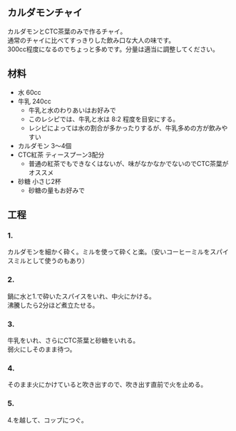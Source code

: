 カルダモンチャイ
--

カルダモンとCTC茶葉のみで作るチャイ。  
通常のチャイに比べてすっきりした飲み口な大人の味です。  
300cc程度になるのでちょっと多めです。分量は適当に調整してください。

材料
--

* 水 60cc
* 牛乳 240cc
  * 牛乳と水のわりあいはお好みで
  * このレシピでは、牛乳と水は 8:2 程度を目安にする。
  * レシピによっては水の割合が多かったりするが、牛乳多めの方が飲みやすい
* カルダモン 3〜4個
* CTC紅茶 ティースプーン3配分
  * 普通の紅茶でもできなくはないが、味がなかなかでないのでCTC茶葉がオススメ
* 砂糖 小さじ2杯
  * 砂糖の量もお好みで

工程
--

### 1.

カルダモンを細かく砕く。ミルを使って砕くと楽。（安いコーヒーミルをスパイスミルとして使うのもあり）

### 2.

鍋に水と1.で砕いたスパイスをいれ、中火にかける。  
沸騰したら2分ほど煮立たせる。

### 3.

牛乳をいれ、さらにCTC茶葉と砂糖をいれる。  
弱火にしそのまま待つ。

### 4.

そのまま火にかけていると吹き出すので、吹き出す直前で火を止める。

### 5.

4.を越して、コップにつぐ。
